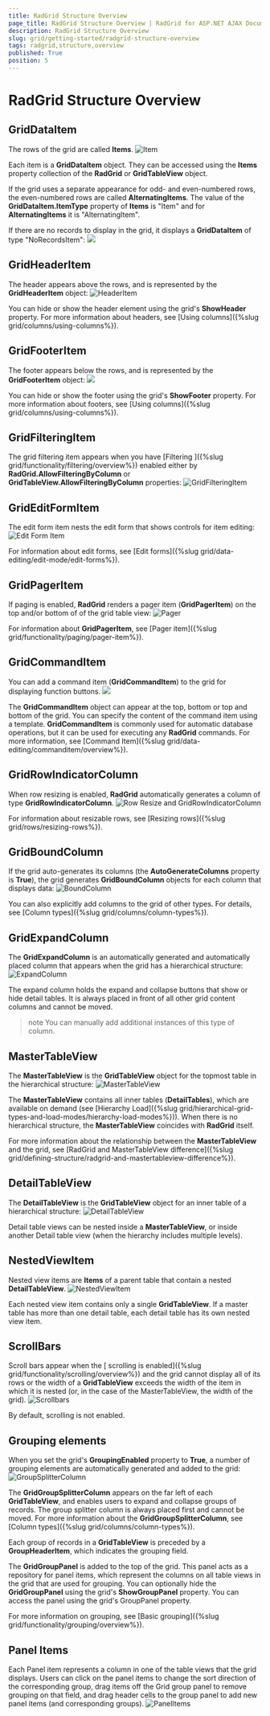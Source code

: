 ```yaml
---
title: RadGrid Structure Overview
page_title: RadGrid Structure Overview | RadGrid for ASP.NET AJAX Documentation
description: RadGrid Structure Overview
slug: grid/getting-started/radgrid-structure-overview
tags: radgrid,structure,overview
published: True
position: 5
---
```


# RadGrid Structure Overview



## GridDataItem

The rows of the grid are called **Items**.
![Item](images/grd_Item.png)

Each item is a **GridDataItem** object. They can be accessed using the **Items** property collection of the **RadGrid** or **GridTableView** object.

If the grid uses a separate appearance for odd- and even-numbered rows, the even-numbered rows are called **AlternatingItems**. The value of the **GridDataItem.ItemType** property of **Items** is "Item" and for **AlternatingItems** it is "AlternatingItem".

If there are no records to display in the grid, it displays a **GridDataItem** of type "NoRecordsItem":
![](images/grd_NoRecordsItem.png)

## GridHeaderItem

The header appears above the rows, and is represented by the **GridHeaderItem** object:
![HeaderItem](images/grd_headerItem.png)

You can hide or show the header element using the grid's **ShowHeader** property. For more information about headers, see [Using columns]({%slug grid/columns/using-columns%}).

## GridFooterItem

The footer appears below the rows, and is represented by the **GridFooterItem** object:
![](images/grd_Footer.png)

You can hide or show the footer using the grid's **ShowFooter** property. For more information about footers, see [Using columns]({%slug grid/columns/using-columns%}).

## GridFilteringItem

The grid filtering item appears when you have [Filtering ]({%slug grid/functionality/filtering/overview%}) enabled either by **RadGrid.AllowFilteringByColumn** or **GridTableView.AllowFilteringByColumn** properties:
![GridFilteringItem](images/grd_FilteringItem.png)

## GridEditFormItem

The edit form item nests the edit form that shows controls for item editing:
![Edit Form Item](images/grd_customEditors_markedup.png)

For information about edit forms, see [Edit forms]({%slug grid/data-editing/edit-mode/edit-forms%}).

## GridPagerItem

If paging is enabled, **RadGrid** renders a pager item (**GridPagerItem**) on the top and/or bottom of of the grid table view:
![Pager](images/grd_Pager.png)

For information about **GridPagerItem**, see [Pager item]({%slug grid/functionality/paging/pager-item%}).

## GridCommandItem

You can add a command item (**GridCommandItem**) to the grid for displaying function buttons.
![](images/grd_CommandItemTemplate_markedup2.png)

The **GridCommandItem** object can appear at the top, bottom or top and bottom of the grid. You can specify the content of the command item using a template. **GridCommandItem** is commonly used for automatic database operations, but it can be used for executing any **RadGrid** commands. For more information, see [Command Item]({%slug grid/data-editing/commanditem/overview%}).

## GridRowIndicatorColumn

When row resizing is enabled, **RadGrid** automatically generates a column of type **GridRowIndicatorColumn**.
![Row Resize and GridRowIndicatorColumn](images/grd_RowIndicatorColumn.png)

For information about resizable rows, see [Resizing rows]({%slug grid/rows/resizing-rows%}).

## GridBoundColumn

If the grid auto-generates its columns (the **AutoGenerateColumns** property is **True**), the grid generates **GridBoundColumn** objects for each column that displays data:
![BoundColumn](images/grd_BoundColumn.png)

You can also explicitly add columns to the grid of other types. For details, see [Column types]({%slug grid/columns/column-types%}).

## GridExpandColumn

The **GridExpandColumn** is an automatically generated and automatically placed column that appears when the grid has a hierarchical structure:
![ExpandColumn](images/grd_ExpandColumn.png)

The expand column holds the expand and collapse buttons that show or hide detail tables. It is always placed in front of all other grid content columns and cannot be moved.

>note You can manually add additional instances of this type of column.
>


## MasterTableView

The **MasterTableView** is the **GridTableView** object for the topmost table in the hierarchical structure:
![MasterTableView](images/grd_MasterTableView.png)

The **MasterTableView** contains all inner tables (**DetailTables**), which are available on demand (see [Hierarchy Load]({%slug grid/hierarchical-grid-types-and-load-modes/hierarchy-load-modes%})). When there is no hierarchical structure, the **MasterTableView** coincides with **RadGrid** itself.

For more information about the relationship between the **MasterTableView** and the grid, see [RadGrid and MasterTableView difference]({%slug grid/defining-structure/radgrid-and-mastertableview-difference%}).

## DetailTableView

The **DetailTableView** is the **GridTableView** object for an inner table of a hierarchical structure:
![DetailTableView](images/grd_DetailTableView.png)

Detail table views can be nested inside a **MasterTableView**, or inside another Detail table view (when the hierarchy includes multiple levels).

## NestedViewItem

Nested view items are **Items** of a parent table that contain a nested **DetailTableView**.
![NestedViewItem](images/grd_NestedView.png)

Each nested view item contains only a single **GridTableView**. If a master table has more than one detail table, each detail table has its own nested view item.

## ScrollBars

Scroll bars appear when the [ scrolling is enabled]({%slug grid/functionality/scrolling/overview%}) and the grid cannot display all of its rows or the width of a **GridTableView** exceeds the width of the item in which it is nested (or, in the case of the MasterTableView, the width of the grid).
![Scrollbars](images/grd_Scrollbars.png)

By default, scrolling is not enabled.

## Grouping elements

When you set the grid's **GroupingEnabled** property to **True**, a number of grouping elements are automatically generated and added to the grid:
![GroupSplitterColumn](images/grdGroupingElements.png)

The **GridGroupSplitterColumn** appears on the far left of each **GridTableView**, and enables users to expand and collapse groups of records. The group splitter column is always placed first and cannot be moved. For more information about the **GridGroupSplitterColumn**, see [Column types]({%slug grid/columns/column-types%}).

Each group of records in a **GridTableView** is preceded by a **GroupHeaderItem**, which indicates the grouping field.

The **GridGroupPanel** is added to the top of the grid. This panel acts as a repository for panel items, which represent the columns on all table views in the grid that are used for grouping. You can optionally hide the **GridGroupPanel** using the grid's **ShowGroupPanel** property. You can access the panel using the grid's GroupPanel property.

For more information on grouping, see [Basic grouping]({%slug grid/functionality/grouping/overview%}).

## Panel Items

Each Panel item represents a column in one of the table views that the grid displays. Users can click on the panel items to change the sort direction of the corresponding group, drag items off the Grid group panel to remove grouping on that field, and drag header cells to the group panel to add new panel items (and corresponding groups).
![PanelItems](images/grd_panelitems.png)
